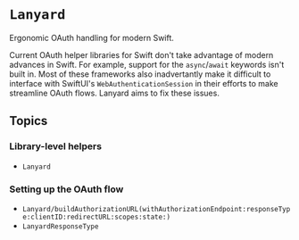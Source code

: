 # ``Lanyard``

Ergonomic OAuth handling for modern Swift.

Current OAuth helper libraries for Swift don't take advantage of modern advances
in Swift. For example, support for the `async`/`await` keywords isn't built in.
Most of these frameworks also inadvertantly make it difficult to interface with
SwiftUI's `WebAuthenticationSession` in their efforts to make streamline OAuth
flows. Lanyard aims to fix these issues.

## Topics

### Library-level helpers

- ``Lanyard``

### Setting up the OAuth flow

- ``Lanyard/buildAuthorizationURL(withAuthorizationEndpoint:responseType:clientID:redirectURL:scopes:state:)``
- ``LanyardResponseType``
